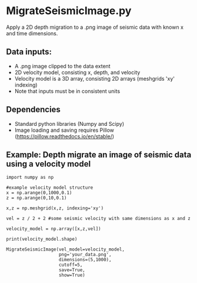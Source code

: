 # MigrateSeismicImage.py
Apply a 2D depth migration to a .png image of seismic data with known x and time dimensions.

## Data inputs:
- A .png image clipped to the data extent
- 2D velocity model, consisting x, depth, and velocity
- Velocity model is a 3D array, consisting 2D arrays (meshgrids 'xy' indexing)
- Note that inputs must be in consistent units

## Dependencies
- Standard python libraries (Numpy and Scipy)
- Image loading and saving requires Pillow (https://pillow.readthedocs.io/en/stable/)
## Example: Depth migrate an image of seismic data using a velocity model
```
import numpy as np

#example velocity model structure 
x = np.arange(0,1000,0.1)
z = np.arange(0,10,0.1)

x,z = np.meshgrid(x,z, indexing='xy')

vel = z / 2 + 2 #some seismic velocity with same dimensions as x and z

velocity_model = np.array([x,z,vel])

print(velocity_model.shape)

MigrateSeismicImage(vel_model=velocity_model,
                    png='your_data.png',
                    dimensions=(5,1000),
                    cutoff=5,
                    save=True,
                    show=True)
```
